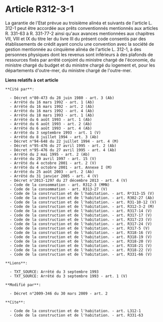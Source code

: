 # Article R312-3-1

La garantie de l'Etat prévue au troisième alinéa et suivants de l'article L. 312-1 peut être accordée aux prêts conventionnés
mentionnés aux articles R. 331-63 à R. 331-77-2 ainsi qu'aux avances mentionnées aux chapitres VII, VIII et IX du titre Ier
du livre III du présent code consentis par des établissements de crédit ayant conclu une convention avec la société de
gestion mentionnée au cinquième alinéa de l'article L. 312-1, à des personnes physiques dont les revenus sont inférieurs à
des plafonds de ressources fixés par arrêté conjoint du ministre chargé de l'économie, du ministre chargé du budget et du
ministre chargé du logement et, pour les départements d'outre-mer, du ministre chargé de l'outre-mer.

**Liens relatifs à cet article**

	**Cité par**:

	  - Décret n°80-473 du 28 juin 1980 - art. 3 (Ab)
	  - Arrêté du 16 mars 1992 - art. 1 (Ab)
	  - Arrêté du 16 mars 1992 - art. 2 (Ab)
	  - Arrêté du 16 mars 1992 - art. 4 (Ab)
	  - Arrêté du 18 mars 1993 - art. 1 (Ab)
	  - Arrêté du 6 août 1993 - art. 1 (Ab)
	  - Arrêté du 6 août 1993 - art. 2 (Ab)
	  - Arrêté du 6 août 1993 - art. 4 (Ab)
	  - Arrêté du 3 septembre 1993 - art. 1 (V)
	  - Arrêté du 8 juillet 1994 - art. 3 (Ab)
	  - Décret n°94-648 du 22 juillet 1994 - art. 4 (M)
	  - Décret n°95-476 du 27 avril 1995 - art. 2 (Ab)
	  - Décret n°95-476 du 27 avril 1995 - art. 4 (Ab)
	  - Arrêté du 2 mai 1995 - art. 2 (Ab)
	  - Arrêté du 29 avril 1997 - art. 15 (V)
	  - Arrêté du 4 octobre 2001 - art. 2 (V)
	  - Arrêté du 4 octobre 2001 - art. Annexe I (M)
	  - Arrêté du 25 août 2003 - art. 2 (Ab)
	  - Arrêté du 31 janvier 2005 - art. 4 (V)
	  - Décret n°2013-1297 du 27 décembre 2013 - art. 4 (V)
	  - Code de la consommation - art. R312-3 (MMN)
	  - Code de la consommation - art. R313-27 (V)
	  - Code de la construction et de l'habitation. - art. R*313-15 (V)
	  - Code de la construction et de l'habitation. - art. R302-27 (Ab)
	  - Code de la construction et de l'habitation. - art. R31-10-12 (V)
	  - Code de la construction et de l'habitation. - art. R312-3-2 (M)
	  - Code de la construction et de l'habitation. - art. R317-14 (V)
	  - Code de la construction et de l'habitation. - art. R317-17 (V)
	  - Code de la construction et de l'habitation. - art. R317-23 (V)
	  - Code de la construction et de l'habitation. - art. R317-24 (V)
	  - Code de la construction et de l'habitation. - art. R317-5 (V)
	  - Code de la construction et de l'habitation. - art. R318-16 (V)
	  - Code de la construction et de l'habitation. - art. R318-19 (V)
	  - Code de la construction et de l'habitation. - art. R318-20 (V)
	  - Code de la construction et de l'habitation. - art. R318-21 (V)
	  - Code de la construction et de l'habitation. - art. R318-22 (V)
	  - Code de la construction et de l'habitation. - art. R331-66 (V)

	**Liens**:

	  - TXT_SOURCE: Arrêté du 3 septembre 1993
	  - TXT_SOURCE: Arrêté du 3 septembre 1993 - art. 1 (V)

	**Modifié par**:

	  - Décret n°2009-346 du 30 mars 2009 - art. 2

	**Cite**:

	  - Code de la construction et de l'habitation. - art. L312-1
	  - Code de la construction et de l'habitation. - art. R331-63
